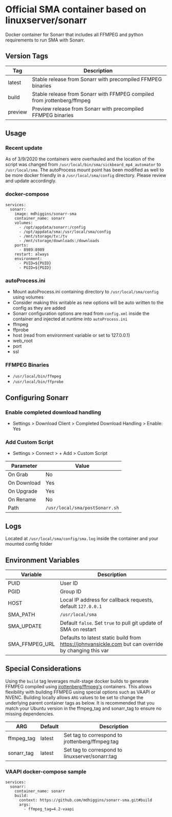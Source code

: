 # Official SMA container based on linuxserver/sonarr

Docker container for Sonarr that includes all FFMPEG and python requirements to run SMA with Sonarr.

## Version Tags

|Tag|Description|
|---|---|
|latest|Stable release from Sonarr with precompiled FFMPEG binaries|
|build|Stable release from Sonarr with FFMPEG compiled from jrottenberg/ffmpeg|
|preview|Preview release from Sonarr with precompiled FFMPEG binaries|

## Usage

### Recent update
As of 3/9/2020 the containers were overhauled and the location of the script was changed from `/usr/local/bin/sma/sickbeard_mp4_automator` to `/usr/local/sma`. The autoProcess mount point has been modified as well to be more docker friendly in a `/usr/local/sma/config` directory. Please review and update accordingly.

### docker-compose
~~~
services:
  sonarr:
    image: mdhiggins/sonarr-sma
    container_name: sonarr
    volumes:
      - /opt/appdata/sonarr:/config
      - /opt/appdata/sma:/usr/local/sma/config
      - /mnt/storage/tv:/tv
      - /mnt/storage/downloads:/downloads
    ports:
      - 8989:8989
    restart: always
    environment:
      - PUID=${PUID}
      - PGID=${PGID}
~~~

### autoProcess.ini
- Mount autoProcess.ini containing directory to `/usr/local/sma/config` using volumes
 - Consider making this writable as new options will be auto written to the config as they are added
- Sonarr configuration options are read from `config.xml` inside the container and injected at runtime into `autoProcess.ini`
 - ffmpeg
 - ffprobe
 - host (read from environment variable or set to 127.0.0.1)
 - web_root
 - port
 - ssl

### FFMPEG Binaries
- `/usr/local/bin/ffmpeg`
- `/usr/local/bin/ffprobe`

## Configuring Sonarr

###  Enable completed download handling
- Settings > Download Client > Completed Download Handling > Enable: Yes

### Add Custom Script
- Settings > Connect > + Add > Custom Script

|Parameter|Value|
|---|---|
|On Grab| No|
|On Download| Yes|
|On Upgrade| Yes|
|On Rename| No|
|Path|`/usr/local/sma/postSonarr.sh`|

## Logs

Located at `/usr/local/sma/config/sma.log` inside the container and your mounted config folder

## Environment Variables
|Variable|Description|
|---|---|
|PUID|User ID|
|PGID|Group ID|
|HOST|Local IP address for callback requests, default `127.0.0.1`|
|SMA_PATH|`/usr/local/sma`|
|SMA_UPDATE|Default `false`. Set `true` to pull git update of SMA on restart|
|SMA_FFMPEG_URL|Defaults to latest static build from https://johnvansickle.com but can override by changing this var|

## Special Considerations
Using the `build` tag leverages mulit-stage docker builds to generate FFMPEG compiled using [jrottenberg/ffmpeg's](https://hub.docker.com/r/jrottenberg/ffmpeg) containers. This allows flexibility with building FFMPEG using special options such as VAAPI or NVENC. Building locally allows `ARG` values to be set to change the underlying parent container tags as below. It is recommended that you match your Ubuntu version in the ffmpeg_tag and sonarr_tag to ensure no missing dependencies.

|ARG|Default|Description|
|---|---|---|
|ffmpeg_tag|latest|Set tag to correspond to jrottenberg/ffmpeg:tag|
|sonarr_tag|latest|Set tag to correspond to linuxserver/sonarr:tag|

### VAAPI docker-compose sample
~~~
services:
  sonarr:
    container_name: sonarr
    build:
      context: https://github.com/mdhiggins/sonarr-sma.git#build
      args:
        - ffmpeg_tag=4.2-vaapi
~~~
